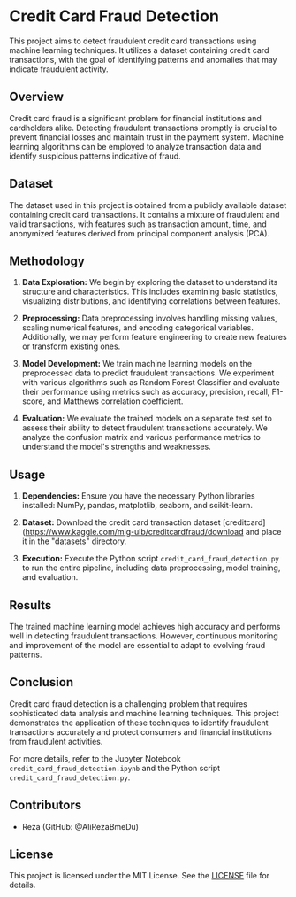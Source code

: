 # Credit Card Fraud Detection

This project aims to detect fraudulent credit card transactions using machine learning techniques. It utilizes a dataset containing credit card transactions, with the goal of identifying patterns and anomalies that may indicate fraudulent activity.

## Overview

Credit card fraud is a significant problem for financial institutions and cardholders alike. Detecting fraudulent transactions promptly is crucial to prevent financial losses and maintain trust in the payment system. Machine learning algorithms can be employed to analyze transaction data and identify suspicious patterns indicative of fraud.

## Dataset

The dataset used in this project is obtained from a publicly available dataset containing credit card transactions. It contains a mixture of fraudulent and valid transactions, with features such as transaction amount, time, and anonymized features derived from principal component analysis (PCA).

## Methodology

1. **Data Exploration:** We begin by exploring the dataset to understand its structure and characteristics. This includes examining basic statistics, visualizing distributions, and identifying correlations between features.

2. **Preprocessing:** Data preprocessing involves handling missing values, scaling numerical features, and encoding categorical variables. Additionally, we may perform feature engineering to create new features or transform existing ones.

3. **Model Development:** We train machine learning models on the preprocessed data to predict fraudulent transactions. We experiment with various algorithms such as Random Forest Classifier and evaluate their performance using metrics such as accuracy, precision, recall, F1-score, and Matthews correlation coefficient.

4. **Evaluation:** We evaluate the trained models on a separate test set to assess their ability to detect fraudulent transactions accurately. We analyze the confusion matrix and various performance metrics to understand the model's strengths and weaknesses.

## Usage

1. **Dependencies:** Ensure you have the necessary Python libraries installed: NumPy, pandas, matplotlib, seaborn, and scikit-learn.

2. **Dataset:** Download the credit card transaction dataset [creditcard](https://www.kaggle.com/mlg-ulb/creditcardfraud/download and place it in the "datasets" directory.

3. **Execution:** Execute the Python script `credit_card_fraud_detection.py` to run the entire pipeline, including data preprocessing, model training, and evaluation.

## Results

The trained machine learning model achieves high accuracy and performs well in detecting fraudulent transactions. However, continuous monitoring and improvement of the model are essential to adapt to evolving fraud patterns.

## Conclusion

Credit card fraud detection is a challenging problem that requires sophisticated data analysis and machine learning techniques. This project demonstrates the application of these techniques to identify fraudulent transactions accurately and protect consumers and financial institutions from fraudulent activities.

For more details, refer to the Jupyter Notebook `credit_card_fraud_detection.ipynb` and the Python script `credit_card_fraud_detection.py`.

## Contributors

- Reza (GitHub: @AliRezaBmeDu)

## License

This project is licensed under the MIT License. See the [LICENSE](../LICENSE) file for details.


